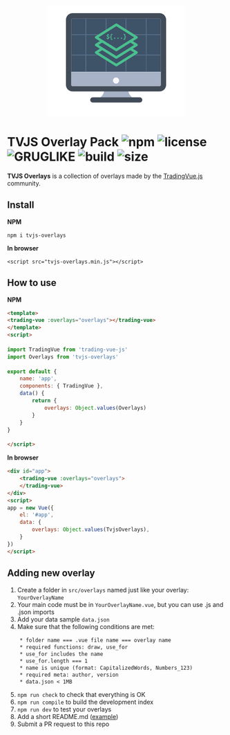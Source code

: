 

<div align="center">
  <img width="318" heigth="256" src="assets/README-e6a22b27.png" alt="trading-vue logo">
</div>

# TVJS Overlay Pack ![npm](https://img.shields.io/npm/v/tvjs-overlays.svg?color=brightgreen&label=version) ![license](https://img.shields.io/badge/license-MIT-blue.svg) ![GRUGLIKE](https://img.shields.io/badge/GRUG-LIKE-yellow.svg) ![build](https://img.shields.io/badge/build-passing-brightgreen.svg) ![size](https://img.shields.io/github/size/tvjsx/tvjs-overlays/dist/tvjs-overlays.min.js.svg)

**TVJS Overlays** is a collection of overlays made by the [TradingVue.js](https://github.com/tvjsx/trading-vue-js) community.

## Install

**NPM**
```
npm i tvjs-overlays
```
**In browser**

```
<script src="tvjs-overlays.min.js"></script>
```

## How to use

**NPM**

```html
<template>
<trading-vue :overlays="overlays"></trading-vue>
</template>
<script>

import TradingVue from 'trading-vue-js'
import Overlays from 'tvjs-overlays'

export default {
    name: 'app',
    components: { TradingVue },
    data() {
        return {
            overlays: Object.values(Overlays)
        }
    }
}

</script>

```

**In browser**

```html
<div id="app">
    <trading-vue :overlays="overlays">
    </trading-vue>
</div>
<script>
app = new Vue({
    el: '#app',
    data: {
        overlays: Object.values(TvjsOverlays),
    }
})
</script>
```

## Adding new overlay

1. Create a folder in `src/overlays` named just like your overlay: `YourOverlayName`
2. Your main code must be in `YourOverlayName.vue`, but you can use .js and .json imports
3. Add your data sample `data.json`
4. Make sure that the following conditions are met:
```
    * folder name === .vue file name === overlay name
    * required functions: draw, use_for
    * use_for includes the name
    * use_for.length === 1
    * name is unique (format: CapitalizedWords, Numbers_123)
    * required meta: author, version
    * data.json < 1MB
```

5. `npm run check` to check that everything is OK
6. `npm run compile` to build the development index
7. `npm run dev` to test your overlays
8. Add a short README.md ([example](https://github.com/tvjsx/tvjs-overlays/tree/master/src/overlays/TestOverlay1))
9. Submit a PR request to this repo

